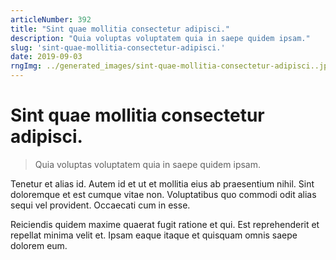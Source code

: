 ```yaml
---
articleNumber: 392
title: "Sint quae mollitia consectetur adipisci."
description: "Quia voluptas voluptatem quia in saepe quidem ipsam."
slug: 'sint-quae-mollitia-consectetur-adipisci.'
date: 2019-09-03
rngImg: ../generated_images/sint-quae-mollitia-consectetur-adipisci..jpg
---
```


# Sint quae mollitia consectetur adipisci.

> Quia voluptas voluptatem quia in saepe quidem ipsam.

Tenetur et alias id. Autem id et ut et mollitia eius ab praesentium nihil. Sint doloremque et est cumque vitae non. Voluptatibus quo commodi odit alias sequi vel provident. Occaecati cum in esse.
 Reiciendis quidem maxime quaerat fugit ratione et qui. Est reprehenderit et repellat minima velit et. Ipsam eaque itaque et quisquam omnis saepe dolorem eum.

